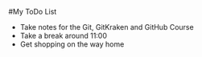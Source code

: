 #My ToDo List

+ Take notes for the Git, GitKraken and GitHub Course
+ Take a break around 11:00
+ Get shopping on the way home
